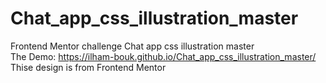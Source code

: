 # Chat_app_css_illustration_master
Frontend Mentor challenge Chat app css illustration master
<br>The Demo: https://ilham-bouk.github.io/Chat_app_css_illustration_master/
<br>Thise design is from Frontend Mentor
